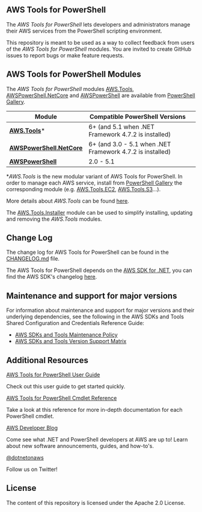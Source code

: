 ## AWS Tools for PowerShell

The _AWS Tools for PowerShell_ lets developers and administrators manage their AWS services from the PowerShell scripting environment.

This repository is meant to be used as a way to collect feedback from users of the _AWS Tools for PowerShell_ modules. You are invited to create GitHub issues to report bugs or make feature requests.

## AWS Tools for PowerShell Modules

The _AWS Tools for PowerShell_ modules [AWS.Tools](https://www.powershellgallery.com/packages/AWS.Tools.Common), [AWSPowerShell.NetCore](https://www.powershellgallery.com/packages/AWSPowerShell.NetCore) and [AWSPowerShell](https://www.powershellgallery.com/packages/AWSPowerShell) are available from [PowerShell Gallery](https://www.powershellgallery.com/).


| Module | **Compatible PowerShell Versions** |  |
|---|---|---|
| **[AWS.Tools](https://www.powershellgallery.com/packages/AWS.Tools.Common)*** | 6+ (and 5.1 when .NET Framework 4.7.2 is installed) |
| **[AWSPowerShell.NetCore](https://www.powershellgallery.com/packages/AWSPowerShell.NetCore)** | 6+ (and 3.0 - 5.1 when .NET Framework 4.7.2 is installed) |
| **[AWSPowerShell](https://www.powershellgallery.com/packages/AWSPowerShell)** | 2.0 - 5.1 |

*_AWS.Tools_ is the new modular variant of AWS Tools for PowerShell. In order to manage each AWS service, install from [PowerShell Gallery](https://www.powershellgallery.com/) the corresponding module (e.g. [AWS.Tools.EC2](https://www.powershellgallery.com/packages/AWS.Tools.EC2), [AWS.Tools.S3](https://www.powershellgallery.com/packages/AWS.Tools.S3)...).

More details about _AWS.Tools_ can be found [here](https://github.com/aws/aws-tools-for-powershell/issues/67).

The [AWS.Tools.Installer](https://www.powershellgallery.com/packages/AWS.Tools.Installer) module can be used to simplify installing, updating and removing the _AWS.Tools_ modules.

## Change Log

The change log for AWS Tools for PowerShell can be found in the [CHANGELOG.md](https://github.com/aws/aws-tools-for-powershell/blob/master/CHANGELOG.md) file.

The AWS Tools for PowerShell depends on the [AWS SDK for .NET](https://github.com/aws/aws-sdk-net), you can find the AWS SDK's changelog [here](https://github.com/aws/aws-sdk-net/blob/main/changelogs/SDK.CHANGELOG.ALL.md).

## Maintenance and support for major versions

For information about maintenance and support for major versions and their underlying dependencies, see the following in the AWS SDKs and Tools Shared Configuration and Credentials Reference Guide:

* [AWS SDKs and Tools Maintenance Policy](https://docs.aws.amazon.com/credref/latest/refdocs/maint-policy.html)
* [AWS SDKs and Tools Version Support Matrix](https://docs.aws.amazon.com/credref/latest/refdocs/version-support-matrix.html)

## Additional Resources

[AWS Tools for PowerShell User Guide](https://docs.aws.amazon.com/powershell/latest/userguide/pstools-welcome.html)

Check out this user guide to get started quickly.

[AWS Tools for PowerShell Cmdlet Reference](https://docs.aws.amazon.com/powershell/latest/reference/Index.html)

Take a look at this reference for more in-depth documentation for each PowerShell cmdlet.

[AWS Developer Blog](https://aws.amazon.com/blogs/developer/category/programing-language/dot-net/)

Come see what .NET and PowerShell developers at AWS are up to! Learn about new software announcements, guides, and how-to's.

[@dotnetonaws](https://twitter.com/dotnetonaws)

Follow us on Twitter!

## License

The content of this repository is licensed under the Apache 2.0 License.
